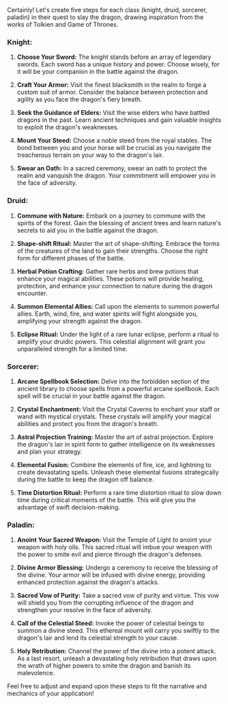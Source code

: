 Certainly! Let's create five steps for each class (knight, druid, sorcerer, paladin) in their quest to slay the dragon, drawing inspiration from the works of Tolkien and Game of Thrones.

### Knight:
1. **Choose Your Sword:** The knight stands before an array of legendary swords. Each sword has a unique history and power. Choose wisely, for it will be your companion in the battle against the dragon.
  
2. **Craft Your Armor:** Visit the finest blacksmith in the realm to forge a custom suit of armor. Consider the balance between protection and agility as you face the dragon's fiery breath.

3. **Seek the Guidance of Elders:** Visit the wise elders who have battled dragons in the past. Learn ancient techniques and gain valuable insights to exploit the dragon's weaknesses.

4. **Mount Your Steed:** Choose a noble steed from the royal stables. The bond between you and your horse will be crucial as you navigate the treacherous terrain on your way to the dragon's lair.

5. **Swear an Oath:** In a sacred ceremony, swear an oath to protect the realm and vanquish the dragon. Your commitment will empower you in the face of adversity.

### Druid:
1. **Commune with Nature:** Embark on a journey to commune with the spirits of the forest. Gain the blessing of ancient trees and learn nature's secrets to aid you in the battle against the dragon.

2. **Shape-shift Ritual:** Master the art of shape-shifting. Embrace the forms of the creatures of the land to gain their strengths. Choose the right form for different phases of the battle.

3. **Herbal Potion Crafting:** Gather rare herbs and brew potions that enhance your magical abilities. These potions will provide healing, protection, and enhance your connection to nature during the dragon encounter.

4. **Summon Elemental Allies:** Call upon the elements to summon powerful allies. Earth, wind, fire, and water spirits will fight alongside you, amplifying your strength against the dragon.

5. **Eclipse Ritual:** Under the light of a rare lunar eclipse, perform a ritual to amplify your druidic powers. This celestial alignment will grant you unparalleled strength for a limited time.

### Sorcerer:
1. **Arcane Spellbook Selection:** Delve into the forbidden section of the ancient library to choose spells from a powerful arcane spellbook. Each spell will be crucial in your battle against the dragon.

2. **Crystal Enchantment:** Visit the Crystal Caverns to enchant your staff or wand with mystical crystals. These crystals will amplify your magical abilities and protect you from the dragon's breath.

3. **Astral Projection Training:** Master the art of astral projection. Explore the dragon's lair in spirit form to gather intelligence on its weaknesses and plan your strategy.

4. **Elemental Fusion:** Combine the elements of fire, ice, and lightning to create devastating spells. Unleash these elemental fusions strategically during the battle to keep the dragon off balance.

5. **Time Distortion Ritual:** Perform a rare time distortion ritual to slow down time during critical moments of the battle. This will give you the advantage of swift decision-making.

### Paladin:
1. **Anoint Your Sacred Weapon:** Visit the Temple of Light to anoint your weapon with holy oils. This sacred ritual will imbue your weapon with the power to smite evil and pierce through the dragon's defenses.

2. **Divine Armor Blessing:** Undergo a ceremony to receive the blessing of the divine. Your armor will be infused with divine energy, providing enhanced protection against the dragon's attacks.

3. **Sacred Vow of Purity:** Take a sacred vow of purity and virtue. This vow will shield you from the corrupting influence of the dragon and strengthen your resolve in the face of adversity.

4. **Call of the Celestial Steed:** Invoke the power of celestial beings to summon a divine steed. This ethereal mount will carry you swiftly to the dragon's lair and lend its celestial strength to your cause.

5. **Holy Retribution:** Channel the power of the divine into a potent attack. As a last resort, unleash a devastating holy retribution that draws upon the wrath of higher powers to smite the dragon and banish its malevolence.

Feel free to adjust and expand upon these steps to fit the narrative and mechanics of your application!
